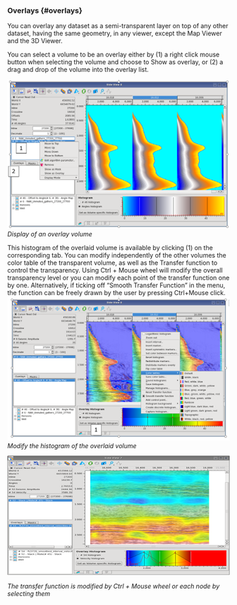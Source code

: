 ### Overlays {#overlays}

You can overlay any dataset as a semi-transparent layer on top of any other dataset, having the same geometry, in any viewer, except the Map Viewer and the 3D Viewer.

You can select a volume to be an overlay either by \(1\) a right click mouse button when selecting the volume and choose to Show as overlay, or \(2\) a drag and drop of the volume into the overlay list.

![](/assets/001_overlay.png)
_Display of an overlay volume_

This histogram of the overlaid volume is available by clicking \(1\) on the corresponding tab. You can modify independently of the other volumes the color table of the transparent volume, as well as the Transfer function to control the transparency. Using Ctrl + Mouse wheel will modify the overall transparency level or you can modify each point of the transfer function one by one. Alternatively, if ticking off “Smooth Transfer Function” in the menu, the function can be freely drawn by the user by pressing Ctrl+Mouse click. 
![](/assets/002_overlay.png)
_Modify the histogram of the overlaid volume_

![](/assets/003_overlay.png)

_The transfer function is modified by Ctrl + Mouse wheel or each node by selecting them_

